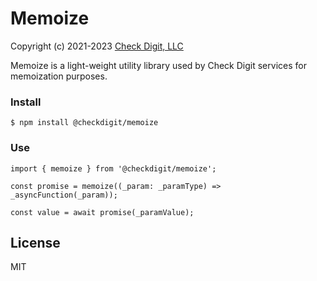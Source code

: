 # Memoize

Copyright (c) 2021-2023 [Check Digit, LLC](https://checkdigit.com)

Memoize is a light-weight utility library used by Check Digit services for memoization purposes.

### Install

```
$ npm install @checkdigit/memoize
```

### Use

```
import { memoize } from '@checkdigit/memoize';

const promise = memoize((_param: _paramType) => _asyncFunction(_param));

const value = await promise(_paramValue);
```

## License

MIT
